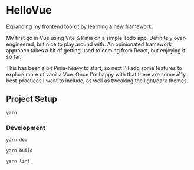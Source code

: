 # HelloVue

Expanding my frontend toolkit by learning a new framework.

My first go in Vue using Vite & Pinia on a simple Todo app. Definitely over-engineered, but nice to play around with.
An opinionated framework approach takes a bit of getting used to coming from React, but enjoying it so far.

This has been a bit Pinia-heavy to start, so next I'll add some features to explore more of vanilla Vue. Once I'm happy
with that there are some a11y best-practices I want to include, as well as tweaking the light/dark themes.

## Project Setup

```sh
yarn
```

### Development

```sh
yarn dev
```

```sh
yarn build
```

```sh
yarn lint
```
